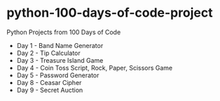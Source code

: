 # python-100-days-of-code-project
Python Projects from 100 Days of Code

- Day 1 - Band Name Generator
- Day 2 - Tip Calculator
- Day 3 - Treasure Island Game
- Day 4 - Coin Toss Script, Rock, Paper, Scissors Game
- Day 5 - Password Generator
- Day 8 - Ceasar Cipher
- Day 9 - Secret Auction
